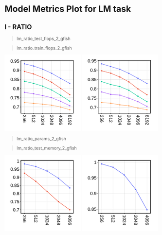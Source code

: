 # Model Metrics Plot for LM task

## I - RATIO

> lm_ratio_test_flops_2_gfish

> lm_ratio_train_flops_2_gfish

<p float="left" align="middle">

<img src="lm_ratio_test_flops_2_gfish.png" width="250" />

<img src="lm_ratio_train_flops_2_gfish.png" width="250" />

</p>

> lm_ratio_params_2_gfish

> lm_ratio_test_memory_2_gfish

<p float="left" align="middle">

<img src="lm_ratio_params_2_gfish.png" width="250" />

<img src="lm_ratio_test_memory_2_gfish.png" width="250" />

</p>